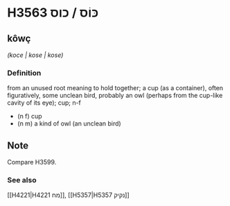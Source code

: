 # H3563 כּוֹס / כוס

## kôwç

_(koce | kose | kose)_

### Definition

from an unused root meaning to hold together; a cup (as a container), often figuratively, some unclean bird, probably an owl (perhaps from the cup-like cavity of its eye); cup; n-f

- (n f) cup
- (n m) a kind of owl (an unclean bird)

## Note

Compare H3599.

### See also

[[H4221|H4221 מח]], [[H5357|H5357 נקיק]]
